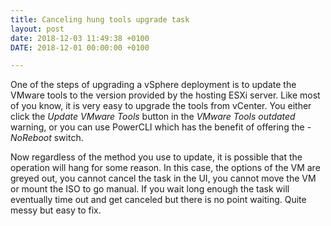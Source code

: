 ```yaml
---
title: Canceling hung tools upgrade task
layout: post
date: 2018-12-03 11:49:38 +0100
DATE: 2018-12-01 00:00:00 +0100

---
```

One of the steps of upgrading a vSphere deployment is to update the VMware tools to the version provided by the hosting ESXi server. Like most of you know, it is very easy to upgrade the tools from vCenter. You either click the _Update VMware Tools_ button in the _VMware Tools outdated_ warning, or you can use PowerCLI which has the benefit of offering the _-NoReboot_ switch.

Now regardless of the method you use to update, it is possible that the operation will hang for some reason. In this case, the options of the VM are greyed out, you cannot cancel the task in the UI, you cannot move the VM or mount the ISO to go manual. If you wait long enough the task will eventually time out and get canceled but there is no point waiting. Quite messy but easy to fix.